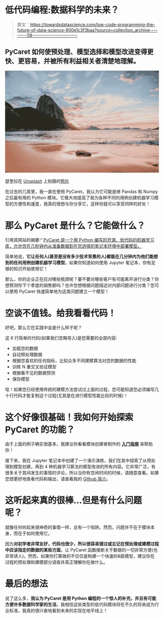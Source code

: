 # 低代码编程:数据科学的未来？

> 原文：<https://towardsdatascience.com/low-code-programming-the-future-of-data-science-900e1c3f3baa?source=collection_archive---------58----------------------->

## PyCaret 如何使预处理、模型选择和模型改进变得更快、更容易，并被所有利益相关者清楚地理解。

![](img/356fe520929b2c516606ca4f7bbcc58b.png)

瑟奎拉在 [Unsplash](https://unsplash.com/s/photos/zen-stones-in-sand?utm_source=unsplash&utm_medium=referral&utm_content=creditCopyText) 上拍摄的[照片](https://unsplash.com/@shotbycerqueira?utm_source=unsplash&utm_medium=referral&utm_content=creditCopyText)

在过去的几周里，我一直在使用 PyCaret，我认为它可能是继 Pandas 和 Numpy 之后最有用的 Python 模块。它极大地提高了我为各种不同的用例创建机器学习模型的方便性和速度，我真的很想与你分享它，这样你就可以享受同样的好处！

# 那么 PyCaret 是什么？它能做什么？

引用其网站的摘要:“ [PyCaret 是一个用 Python 编写的开源、低代码的机器学习库，允许您在几秒钟内从准备数据到在您选择的笔记本环境中部署模型。](https://pycaret.org/)

简单地说，**它让任何人(甚至是没有多少技术背景的人)都能在几分钟内为他们能想到的任何用例创建机器学习模型**。如果你知道如何使用 Jupyter 笔记本，你有足够的知识开始使用它！

那么，你的企业正在应对哪些瓶颈呢？要不要对哪些客户有可能离开进行分类？你想预测你下个季度的销售额吗？也许您想根据问题描述对内部问题进行分类？您可以使用 PyCaret 快速简单地为这类问题建立一个模型！

# 空谈不值钱。给我看看代码！

好吧，那么它在实践中会是什么样子呢？

这 6 行简单的代码(如果我们忽略导入)是您需要的全部内容:

*   加载您的数据
*   自动预处理数据
*   根据您喜欢的任何指标，比较众多不同建模算法对您的数据的性能
*   训练 N 重交叉验证模型
*   根据看不见的数据预测
*   保存模型

哇！如果您已经使用传统的建模方法尝试过上面的过程，您可能知道您必须编写几十行代码才能复制这个过程(尤其是在进行模型性能比较的时候)！

# 这个好像很基础！我如何开始探索 PyCaret 的功能？

由于上面的例子确实很基本，我建议你看看模块创建者制作的 [**入门指南**](https://pycaret.org/guide/) 来帮助你！

接下来，我在 Jupyter 笔记本中创建了一个演示演练，我们在其中探索了从预处理到模型创建，再到 4 种机器学习算法的模型改进的所有内容。它非常广泛，有很多关于其间发生的事情的评论，所以当你有空闲时间的时候，请随意查看。如果您想更好地查看代码和输出，请查看我的 [Github 简介](https://github.com/michaeltuijp/pycaret-walkthrough-demo)。

# 这听起来真的很棒…但是有什么问题呢？

就像任何听起来很神奇的事情一样，总有一个陷阱。然而，问题并不在于模块本身，而在于如何使用它。

因为**对初学者非常友好，代码也很少，所以很容易错过或忘记在预处理或建模过程中应该指定的数据的某些方面**。让 PyCaret 函数推断关于数据的一切非常方便(也非常诱人)。然而，如果你打算做的不仅仅是构建一个快速的&脏模型，建议你在过程的预处理和建模部分调查并真正理解你在做什么。

# 最后的想法

说了这么多，**我认为 PyCaret 是用 Python 编程的一个惊人的补充，并且有可能方便许多数据科学家的生活**。我相信这些类型的低代码模块将在不久的将来成为行业标准，我真的很兴奋地看到未来的实现在地平线上！
